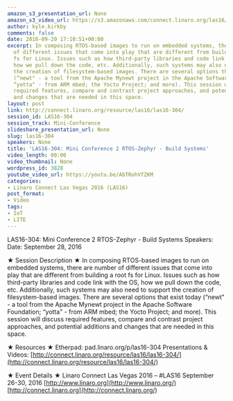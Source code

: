```yaml
---
amazon_s3_presentation_url: None
amazon_s3_video_url: https://s3.amazonaws.com/connect.linaro.org/las16/Videos/Wednesday/LAS16-304%20Mini%20Conference%202%20Cortex-M%20Software%20-%20Build%20Systems.mp4
author: kyle.kirkby
comments: false
date: 2016-09-20 17:10:51+00:00
excerpt: In composing RTOS-based images to run on embedded systems, there are number
  of different issues that come into play that are different from building a root
  fs for Linux. Issues such as how third-party libraries and code link with the OS,
  how we pull down the code, etc. Additionally, such systems may also need to support
  the creation of filesystem-based images. There are several options that exist today
  (“newt" - a tool from the Apache Mynewt project in the Apache Software Foundation;
  “yotta" - from ARM mbed; the Yocto Project; and more). This session will discuss
  required features, compare and contrast project approaches, and potential additions
  and changes that are needed in this space.
layout: post
link: http://connect.linaro.org/resource/las16/las16-304/
session_id: LAS16-304
session_track: Mini-Conference
slideshare_presentation_url: None
slug: las16-304
speakers: None
title: 'LAS16-304: Mini Conference 2 RTOS-Zephyr - Build Systems'
video_length: 00:00
video_thumbnail: None
wordpress_id: 3828
youtube_video_url: https://youtu.be/AbTRohVfZKM
categories:
- Linaro Connect Las Vegas 2016 (LAS16)
post_format:
- Video
tags:
- IoT
- LITE
---
```


LAS16-304: Mini Conference 2 RTOS-Zephyr - Build Systems
Speakers:
Date: September 28, 2016

★ Session Description ★
In composing RTOS-based images to run on embedded systems, there are number of different issues that come into play that are different from building a root fs for Linux. Issues such as how third-party libraries and code link with the OS, how we pull down the code, etc. Additionally, such systems may also need to support the creation of filesystem-based images. There are several options that exist today (“newt" - a tool from the Apache Mynewt project in the Apache Software Foundation; “yotta" - from ARM mbed; the Yocto Project; and more). This session will discuss required features, compare and contrast project approaches, and potential additions and changes that are needed in this space.

★ Resources ★
Etherpad: pad.linaro.org/p/las16-304
Presentations & Videos: [http://connect.linaro.org/resource/las16/las16-304/](http://connect.linaro.org/resource/las16/las16-304/)

★ Event Details ★
Linaro Connect Las Vegas 2016 – #LAS16
September 26-30, 2016
[http://www.linaro.org](http://www.linaro.org/)
[http://connect.linaro.org](http://connect.linaro.org/)
